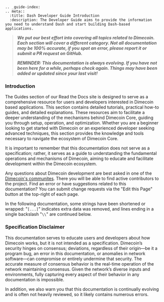 ```{eval-rst}
.. _guide-index:
.. meta::
  :title: Dash Developer Guide Introduction
  :description: The Developer Guide aims to provide the information you need to understand Dash and start building Dash-based applications. 
```

> ***We put our best effort into covering all topics related to Dimecoin. Each section will cover a different category. Not all documentation may be 100% accurate, if you spot an error, please report it or submit a PR request on GitHub.***
>
> ***REMINDER: This documentation is always evolving. If you have not been here for a while, perhaps check again. Things may have been added or updated since your last visit!***

### Introduction

The Guides section of our Read the Docs site is designed to serve as a comprehensive resource for users and developers interested in Dimecoin based applications. This section contains detailed tutorials, practical how-to guides, and detailed explanations. These resources aim to facilitate a deeper understanding of the mechanisms behind Dimecoin Core, guiding you through setup, operation, and optimization. Whether you are a beginner looking to get started with Dimecoin or an experienced developer seeking advanced techniques, this section provides the knowledge and tools necessary to navigate the ecosystem of Dimecoin Core.

It is important to remember that this documentation does not serve as a specification; rather, it serves as a guide to understanding the fundamental operations and mechanisms of Dimecoin, aiming to educate and facilitate development within the Dimecoin ecosystem.

Any questions about Dimecoin development are best asked in one of the [Dimecoin's communites](https://www.dimecoinnetwork.com/socials/). There you will be able to find active contributors to the project. Find an error or have suggestions related to this documentation? You can submit change requests via the "Edit this Page" button at the top-right of each page.

In the following documentation, some strings have been shortened or wrapped:
"`[...]`" indicates extra data was removed, and lines ending in a single backslash "`\\`" are continued below.

### Specification Disclaimer

This documentation serves to educate users and developers about how Dimecoin works, but it is not intended as a specification. Dimecoin’s security hinges on consensus; deviations, regardless of their origin—be it a program bug, an error in this documentation, or anomalies in network software—can compromise or entirely undermine that security. The accurate measure of consensus behavior is the real-time operation of the network maintaining consensus. Given the network’s diverse inputs and environments, fully capturing every aspect of their behavior in any documentation is impossible.

In addition, we also warn you that this documentation is continually evolving and is often not heavily reviewed, so it likely contains numerous errors.
